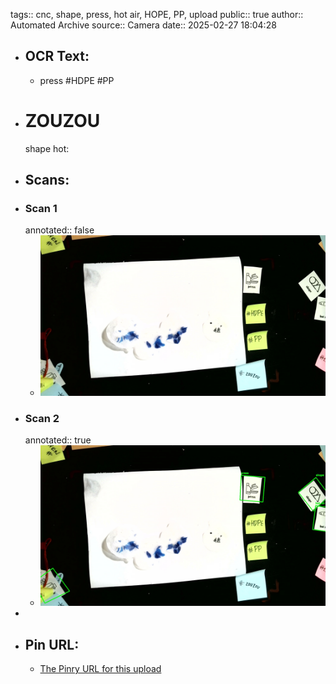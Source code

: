 tags:: cnc, shape, press, hot air, HOPE, PP, upload
public:: true
author:: Automated Archive
source:: Camera
date:: 2025-02-27 18:04:28

- ## OCR Text:
	- press
	  #HDPE
	  #PP
- # ZOUZOU
   shape
   hot:
- ## Scans:
- ### Scan 1
  annotated:: false
	- ![./assets/scans/2025-02-27T18-04-28-3473.jpg](./assets/scans/2025-02-27T18-04-28-3473.jpg)
- ### Scan 2
  annotated:: true
	- ![./assets/scans/2025-02-27T18-04-28-3674.jpg](./assets/scans/2025-02-27T18-04-28-3674.jpg)
-
- ## Pin URL:
	- [The Pinry URL for this upload](https://pinry.petau.net/pins/216/)